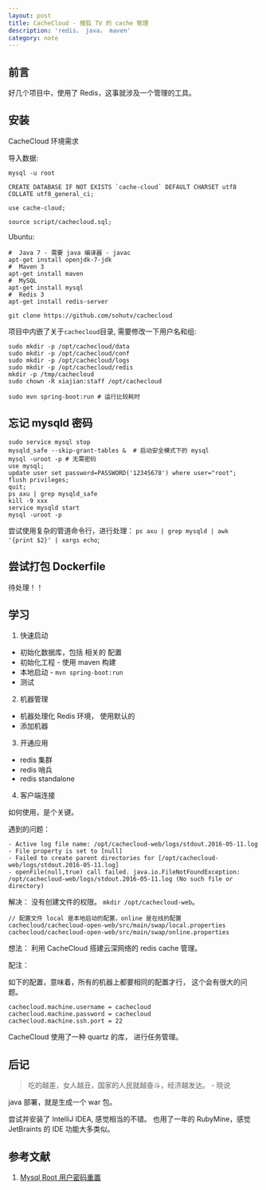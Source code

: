 ```yaml
---
layout: post
title: CacheCloud - 搜狐 TV 的 cache 管理
description: 'redis， java， maven'
category: note
---
```


## 前言

好几个项目中，使用了 Redis，这事就涉及一个管理的工具。 


## 安装

CacheCloud 环境需求

导入数据: 

```
mysql -u root

CREATE DATABASE IF NOT EXISTS `cache-cloud` DEFAULT CHARSET utf8 COLLATE utf8_general_ci;

use cache-cloud;

source script/cachecloud.sql;
```

Ubuntu: 

```
#  Java 7 - 需要 java 编译器 - javac
apt-get install openjdk-7-jdk
#  Maven 3
apt-get install maven
#  MySQL
apt-get install mysql
#  Redis 3
apt-get install redis-server

git clone https://github.com/sohutv/cachecloud
```

项目中内嵌了关于`cachecloud`目录, 需要修改一下用户名和组: 

```
sudo mkdir -p /opt/cachecloud/data
sudo mkdir -p /opt/cachecloud/conf
sudo mkdir -p /opt/cachecloud/logs
sudo mkdir -p /opt/cachecloud/redis
mkdir -p /tmp/cachecloud
sudo chown -R xiajian:staff /opt/cachecloud

sudo mvn spring-boot:run # 运行比较耗时
```

## 忘记 mysqld 密码

```
sudo service mysql stop
mysqld_safe --skip-grant-tables &  # 启动安全模式下的 mysql
mysql -uroot -p # 无需密码
use mysql;
update user set password=PASSWORD('12345678') where user="root";
flush privileges;
quit;
ps axu | grep mysqld_safe 
kill -9 xxx
service mysqld start
mysql -uroot -p 
```

尝试使用复杂的管道命令行，进行处理： `ps axu | grep mysqld | awk  '{print $2}' | xargs echo`;

## 尝试打包 Dockerfile

待处理！！

## 学习

1. 快速启动

  - 初始化数据库，包括 相关的 配置
  - 初始化工程 - 使用 maven 构建
  - 本地启动 - `mvn spring-boot:run`
  - 测试 
  
2. 机器管理

  - 机器处理化 Redis 环境， 使用默认的 
  - 添加机器 

3. 开通应用

  - redis 集群
  - redis 哨兵
  - redis standalone

4. 客户端连接
  
  如何使用，是个关键。

遇到的问题： 

```
- Active log file name: /opt/cachecloud-web/logs/stdout.2016-05-11.log
- File property is set to [null]
- Failed to create parent directories for [/opt/cachecloud-web/logs/stdout.2016-05-11.log]
- openFile(null,true) call failed. java.io.FileNotFoundException: /opt/cachecloud-web/logs/stdout.2016-05-11.log (No such file or directory)
```

解决： 没有创建文件的权限。 `mkdir /opt/cachecloud-web`。

```
// 配置文件 local 是本地启动的配置，online 是在线的配置
cachecloud/cachecloud-open-web/src/main/swap/local.properties
cachecloud/cachecloud-open-web/src/main/swap/online.properties
```

想法： 利用 CacheCloud 搭建云深网络的 redis cache 管理。

配注： 

如下的配置，意味着，所有的机器上都要相同的配置才行， 这个会有很大的问题。

```
cachecloud.machine.username = cachecloud
cachecloud.machine.password = cachecloud
cachecloud.machine.ssh.port = 22
```

CacheCloud 使用了一种 quartz 的库， 进行任务管理。

## 后记

> 吃的越差，女人越丑，国家的人民就越奋斗，经济越发达。 - 晓说

java 部署，就是生成一个 war 包。

尝试并安装了 IntelliJ IDEA,  感觉相当的不错。 也用了一年的 RubyMine，感觉 JetBraints 的 IDE 功能大多类似。 

## 参考文献

1. [Mysql Root 用户密码重置](http://jingyan.baidu.com/article/63f236280a11680208ab3d91.html)